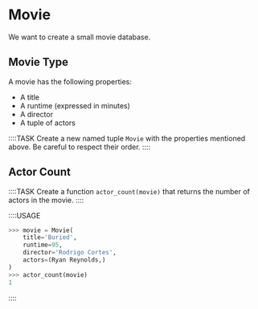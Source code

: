 # Movie

We want to create a small movie database.

## Movie Type

A movie has the following properties:

* A title
* A runtime (expressed in minutes)
* A director
* A tuple of actors

::::TASK
Create a new named tuple `Movie` with the properties mentioned above.
Be careful to respect their order.
::::

## Actor Count

::::TASK
Create a function `actor_count(movie)` that returns the number of actors in the movie.
::::

::::USAGE

```python
>>> movie = Movie(
    title='Buried',
    runtime=95,
    director='Rodrigo Cortes',
    actors=(Ryan Reynolds,)
)
>>> actor_count(movie)
1
```

::::
